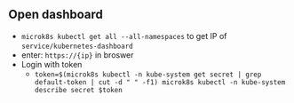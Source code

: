 ## Open dashboard

* `microk8s kubectl get all --all-namespaces` to get IP of `service/kubernetes-dashboard`
* enter: `https://{ip}` in broswer
* Login with token
  * `token=$(microk8s kubectl -n kube-system get secret | grep default-token | cut -d " " -f1)
microk8s kubectl -n kube-system describe secret $token`


